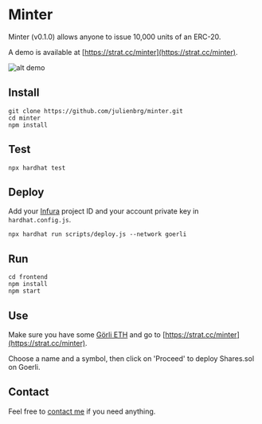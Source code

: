 # Minter

Minter (v0.1.0) allows anyone to issue 10,000 units of an ERC-20.

A demo is available at [https://strat.cc/minter](https://strat.cc/minter).

![alt demo](https://ipfs.io/ipfs/QmZzfuemNybgpHtJvqCz84jE9Fh4CknxCp7cDxRnRUx58k)

## Install

```
git clone https://github.com/julienbrg/minter.git
cd minter
npm install
```

## Test

```
npx hardhat test
```

## Deploy

Add your [Infura](https://infura.io/) project ID and your account private key in `hardhat.config.js`.

```
npx hardhat run scripts/deploy.js --network goerli
```

## Run

```
cd frontend
npm install
npm start
```
## Use

Make sure you have some [Görli ETH](https://goerli-faucet.slock.it/) and go to [https://strat.cc/minter](https://strat.cc/minter).

Choose a name and a symbol, then click on 'Proceed' to deploy Shares.sol on Goerli.  

## Contact

Feel free to [contact me](https://strat.eth.link/contact.html) if you need anything.
